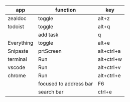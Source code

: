 |app|function|key|
|-|-|-|
|zealdoc|toggle|alt+z|
|todoist|toggle|alt+q|
||add task|q|
|Everything|toggle|alt+e|
|Snipaste|prtScreen|alt+ctrl+a|
|terminal|Run|alt+ctrl+w|
|vscode|Run|alt+ctrl+v|
|chrome|Run|alt+ctrl+e|
||focused to address bar|F6|
||search bar|ctrl+e|